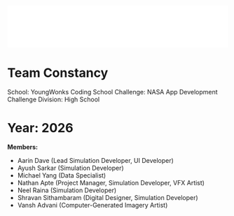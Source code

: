 ![welcome to team constancy](your_cool_intro.gif)

# Team Constancy

School: YoungWonks Coding School
Challenge: NASA App Development Challenge
Division: High School

# Year: 2026

**Members:**
* Aarin Dave (Lead Simulation Developer, UI Developer)
* Ayush Sarkar (Simulation Developer)
* Michael Yang (Data Specialist)
* Nathan Apte (Project Manager, Simulation Developer, VFX Artist)
* Neel Raina (Simulation Developer)
* Shravan Sithambaram (Digital Designer, Simulation Developer)
* Vansh Advani (Computer-Generated Imagery Artist)
